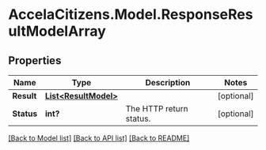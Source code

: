 # AccelaCitizens.Model.ResponseResultModelArray
## Properties

Name | Type | Description | Notes
------------ | ------------- | ------------- | -------------
**Result** | [**List&lt;ResultModel&gt;**](ResultModel.md) |  | [optional] 
**Status** | **int?** | The HTTP return status. | [optional] 

[[Back to Model list]](../README.md#documentation-for-models) [[Back to API list]](../README.md#documentation-for-api-endpoints) [[Back to README]](../README.md)

